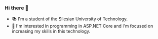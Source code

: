 ### Hi there 👋
- :books: I'm a student of the Silesian University of Technology. 
- :information_desk_person: I'm interested in programming in ASP.NET Core and I'm focused on increasing my skills in this technology.
